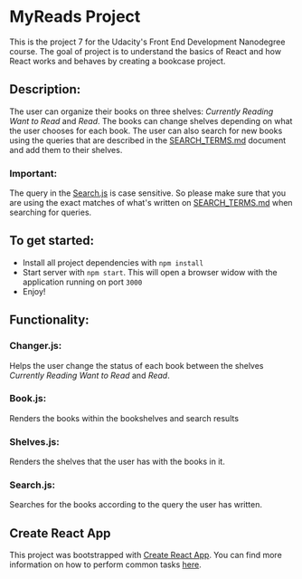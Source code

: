 # MyReads Project

This is the project 7 for the Udacity's Front End Development Nanodegree course. The goal of project is to understand the basics of React and how React works and behaves by creating a bookcase project.

## Description:
The user can organize their books on three shelves: *Currently Reading* *Want to Read* and *Read*. The books can change shelves depending on what the user chooses for each book. The user can also search for new books using the queries that are described in the [SEARCH_TERMS.md](SEARCH_TERMS.md) document and add them to their shelves. 

### Important:
The query in the [Search.js](Search.js) is case sensitive. So please make sure that you are using the exact matches of what's written on [SEARCH_TERMS.md](SEARCH_TERMS.md) when searching for queries.

## To get started:
* Install all project dependencies with `npm install`
* Start server with `npm start`. This will open a browser widow with the application running on port `3000`
* Enjoy!

## Functionality:

### Changer.js:
Helps the user change the status of each book between the shelves *Currently Reading* *Want to Read* and *Read*.

### Book.js:
Renders the books within the bookshelves and search results

### Shelves.js:
Renders the shelves that the user has with the books in it.

### Search.js:
Searches for the books according to the query the user has written.

## Create React App

This project was bootstrapped with [Create React App](https://github.com/facebookincubator/create-react-app). You can find more information on how to perform common tasks [here](https://github.com/facebookincubator/create-react-app/blob/master/packages/react-scripts/template/README.md).



